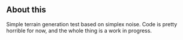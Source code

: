 ## About this

Simple terrain generation test based on simplex noise.
Code is pretty horrible for now, and the whole thing is a work in progress.
